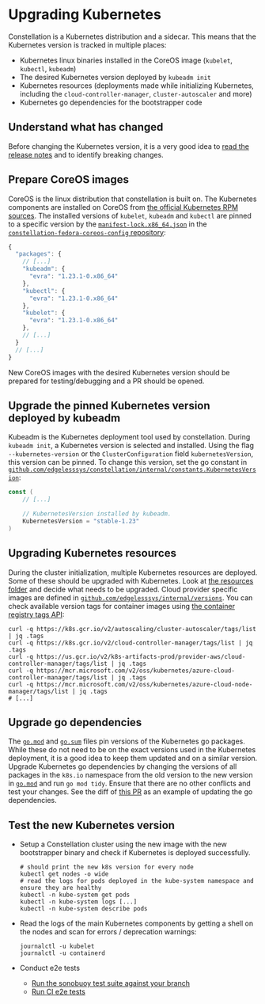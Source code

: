 # Upgrading Kubernetes

Constellation is a Kubernetes distribution and a sidecar. This means that the Kubernetes version is tracked in multiple places:

- Kubernetes linux binaries installed in the CoreOS image (`kubelet`, `kubectl`, `kubeadm`)
- The desired Kubernetes version deployed by `kubeadm init`
- Kubernetes resources (deployments made while initializing Kubernetes, including the `cloud-controller-manager`, `cluster-autoscaler` and more)
- Kubernetes go dependencies for the bootstrapper code


## Understand what has changed

Before changing the Kubernetes version, it is a very good idea to [read the release notes](https://kubernetes.io/releases/notes/) and to identify breaking changes.


## Prepare CoreOS images

CoreOS is the linux distribution that constellation is built on. The Kubernetes components are installed on CoreOS from [the official Kubernetes RPM sources](https://packages.cloud.google.com/yum/repos/kubernetes-el7-x86_64).
The installed versions of `kubelet`, `kubeadm` and `kubectl` are pinned to a specific version by the [`manifest-lock.x86_64.json`](https://github.com/edgelesssys/constellation-fedora-coreos-config/blob/constellation/manifest-lock.x86_64.json) in the [`constellation-fedora-coreos-config` repository](https://github.com/edgelesssys/constellation-fedora-coreos-config):

```javascript
{
  "packages": {
    // [...]
    "kubeadm": {
      "evra": "1.23.1-0.x86_64"
    },
    "kubectl": {
      "evra": "1.23.1-0.x86_64"
    },
    "kubelet": {
      "evra": "1.23.1-0.x86_64"
    },
    // [...]
  }
  // [...]
}
```

New CoreOS images with the desired Kubernetes version should be prepared for testing/debugging and a PR should be opened.

## Upgrade the pinned Kubernetes version deployed by kubeadm

Kubeadm is the Kubernetes deployment tool used by constellation. During `kubeadm init`, a Kubernetes version is selected and installed. Using the flag `--kubernetes-version` or the `ClusterConfiguration` field `kubernetesVersion`, this version can be pinned.
To change this version, set the go constant in [`github.com/edgelesssys/constellation/internal/constants.KubernetesVersion`](/internal/constants/constants.go):

```go
const (
    // [...]

    // KubernetesVersion installed by kubeadm.
    KubernetesVersion = "stable-1.23"
)
```

## Upgrading Kubernetes resources

During the cluster initialization, multiple Kubernetes resources are deployed. Some of these should be upgraded with Kubernetes.
Look at [the resources folder](/bootstrapper/internal/kubernetes/k8sapi/resources) and decide what needs to be upgraded. Cloud provider specific images are defined in [`github.com/edgelesssys/internal/versions`](/internal/versions/versions.go). You can check available version tags for container images using [the container registry tags API](https://docs.docker.com/registry/spec/api/#listing-image-tags):

```
curl -q https://k8s.gcr.io/v2/autoscaling/cluster-autoscaler/tags/list | jq .tags
curl -q https://k8s.gcr.io/v2/cloud-controller-manager/tags/list | jq .tags
curl -q https://us.gcr.io/v2/k8s-artifacts-prod/provider-aws/cloud-controller-manager/tags/list | jq .tags
curl -q https://mcr.microsoft.com/v2/oss/kubernetes/azure-cloud-controller-manager/tags/list | jq .tags
curl -q https://mcr.microsoft.com/v2/oss/kubernetes/azure-cloud-node-manager/tags/list | jq .tags
# [...]
```


## Upgrade go dependencies

The [`go.mod`](/go.mod) and [`go.sum`](/go.sum) files pin versions of the Kubernetes go packages. While these do not need to be on the exact versions used in the Kubernetes deployment, it is a good idea to keep them updated and on a similar version.
Upgrade Kubernetes go dependencies by changing the versions of all packages in the `k8s.io` namespace from the old version to the new version in [`go.mod`](/go.mod) and run `go mod tidy`. Ensure that there are no other conflicts and test your changes.
See the diff of [this PR](https://github.com/edgelesssys/constellation/pull/110) as an example of updating the go dependencies.

## Test the new Kubernetes version

- Setup a Constellation cluster using the new image with the new bootstrapper binary and check if Kubernetes is deployed successfully.

    ```
    # should print the new k8s version for every node
    kubectl get nodes -o wide
    # read the logs for pods deployed in the kube-system namespace and ensure they are healthy
    kubectl -n kube-system get pods
    kubectl -n kube-system logs [...]
    kubectl -n kube-system describe pods
    ```
- Read the logs of the main Kubernetes components by getting a shell on the nodes and scan for errors / deprecation warnings:

    ```
    journalctl -u kubelet
    journalctl -u containerd
    ```

- Conduct e2e tests
  - [Run the sonobuoy test suite against your branch](https://sonobuoy.io/)
  - [Run CI e2e tests](/.github/docs/README.md)
